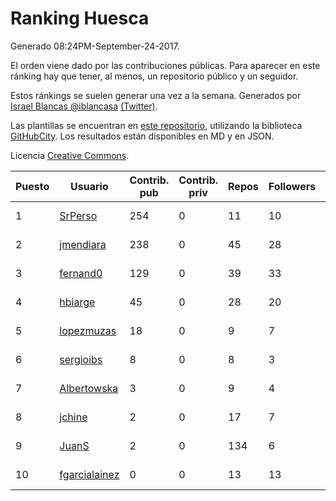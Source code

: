 # Ranking Huesca

Generado 08:24PM-September-24-2017.

El orden viene dado por las contribuciones públicas. Para aparecer en este ránking hay que tener, al menos, un repositorio público y un seguidor.

Estos ránkings se suelen generar una vez a la semana. Generados por [Israel Blancas @iblancasa](https://github.com/iblancasa/) [(Twitter)](https://twitter.com/iblancasa).

Las plantillas se encuentran en [este repositorio](https://github.com/iblancasa/GH-Spanish-Ranking), utilizando la biblioteca [GitHubCity](https://github.com/iblancasa/GitHubCity). Los resultados están disponibles en MD y en JSON.

Licencia [Creative Commons](https://creativecommons.org/licenses/by/4.0/).

| Puesto   |  Usuario  | Contrib. pub | Contrib. priv |Repos| Followers | Desde |  Avatar  |
|----------|-----------|--------------|---------------|-----|-----------|-------|----------|
|1|[SrPerso](https://github.com/SrPerso)|254|0|11|10|2016-02-09|![SrPerso](https://avatars3.githubusercontent.com/u/17146733)|
|2|[jmendiara](https://github.com/jmendiara)|238|0|45|28|2011-06-15|![jmendiara](https://avatars3.githubusercontent.com/u/851359)|
|3|[fernand0](https://github.com/fernand0)|129|0|39|33|2008-03-06|![fernand0](https://avatars3.githubusercontent.com/u/2467)|
|4|[hbiarge](https://github.com/hbiarge)|45|0|28|20|2010-11-08|![hbiarge](https://avatars3.githubusercontent.com/u/473010)|
|5|[lopezmuzas](https://github.com/lopezmuzas)|18|0|9|7|2012-02-01|![lopezmuzas](https://avatars3.githubusercontent.com/u/1397384)|
|6|[sergioibs](https://github.com/sergioibs)|8|0|8|3|2013-09-26|![sergioibs](https://avatars1.githubusercontent.com/u/5547593)|
|7|[Albertowska](https://github.com/Albertowska)|3|0|9|4|2013-05-21|![Albertowska](https://avatars3.githubusercontent.com/u/4486925)|
|8|[jchine](https://github.com/jchine)|2|0|17|7|2012-05-03|![jchine](https://avatars3.githubusercontent.com/u/1701751)|
|9|[JuanS](https://github.com/JuanS)|2|0|134|6|2012-08-16|![JuanS](https://avatars2.githubusercontent.com/u/2165396)|
|10|[fgarcialainez](https://github.com/fgarcialainez)|0|0|13|13|2012-05-19|![fgarcialainez](https://avatars0.githubusercontent.com/u/1755561)|
